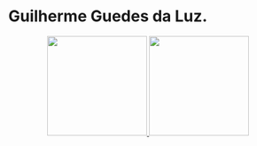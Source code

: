 # Guilherme Guedes da Luz.

<div align="center">
  <a href="https://github.com/eLucis198">
  <img height="180em" src="https://github-readme-stats.vercel.app/api?username=eLucis198&show_icons=true&theme=dark&include_all_commits=true&count_private=true"/>
  <img height="180em" src="https://github-readme-stats.vercel.app/api/top-langs/?username=eLucis198&layout=compact&langs_count=7&theme=dark"/>
</div>
